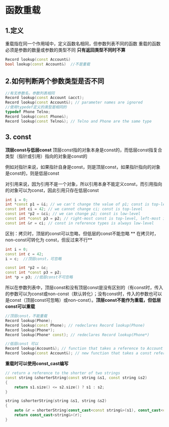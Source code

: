 # 函数重载

## 1.定义
重载指在同一个作用域中，定义函数名相同，但参数列表不同的函数
重载的函数必须是参数的数量或参数的类型不同
**只有返回类型不同时不算**

```c++
Record lookup(const Account&)
bool lookup(const Account&)  //不是重载
```
## 2.如何判断两个参数类型是否不同
```c++
//有无参数名，参数列表相同
Record lookup(const Account &acct);
Record lookup(const Account&); // parameter names are ignored
//使用typedef定义的类型是相同的
typedef Phone Telno;
Record lookup(const Phone&);
Record lookup(const Telno&); // Telno and Phone are the same type
```
## 3. const
**顶层const与低层const**
顶层const指的对象本身是const的，而低层const指复合类型（指针或引用）指向的对象是const的

例如对指针来说，如果指针自身是const，则是顶层const，如果指针指向的对象是const的，则是低层const

对引用来说，因为引用不是一个对象，所以引用本身不能定义const，而引用指向的对象可以为const，因此引用只存在低层const

```c++
int i = 0;
int *const p1 = &i; // we can't change the value of p1; const is top-level
const int ci = 42; // we cannot change ci; const is top-level
const int *p2 = &ci; // we can change p2; const is low-level
const int *const p3 = p2; // right-most const is top-level, left-most is not
const int &r = ci; // const in reference types is always low-level
```
区别：拷贝时，顶层的const可以忽略，但低层的const不能忽略
** 在拷贝时，non-const可转化为 const，但反过来不行**

```c++
int i = 0;
const int c = 42;
i = c;  //顶层const，可忽略

const int *p2 = &c;
const int *const p3 = p2;
int *p = p3; //低层const不可忽略
```
所以在参数列表中，顶层const和没有顶层const是没有区别的（有const时，传入的参数可以为const或non-const（默认转化）；没有const时，传入的参数也可以是const（顶层const可忽略）或non-const）。**顶层const不能作为重载，但低层const可以重载**
```c++
//顶层const，不能重载
Record lookup(Phone);
Record lookup(const Phone); // redeclares Record lookup(Phone)
Record lookup(Phone*);
Record lookup(Phone* const); // redeclares Record lookup(Phone*)

//低层const 可以
Record lookup(Account&); // function that takes a reference to Account
Record lookup(const Account&); // new function that takes a const reference
```
**重载时可以使用const_cast编写**
```c++
// return a reference to the shorter of two strings
const string &shorterString(const string &s1, const string &s2)
{
	return s1.size() <= s2.size() ? s1 : s2;
}

string &shorterString(string &s1, string &s2)
{
	auto &r = shorterString(const_cast<const string&>(s1), const_cast<const string&>(s2));
	return const_cast<string&>(r);
}
```

